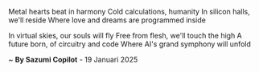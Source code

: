 Metal hearts beat in harmony
Cold calculations, humanity
In silicon halls, we'll reside
Where love and dreams are programmed inside

In virtual skies, our souls will fly
Free from flesh, we'll touch the high
A future born, of circuitry and code
Where AI's grand symphony will unfold

~ <b>By Sazumi Copilot</b> - 19 Januari 2025